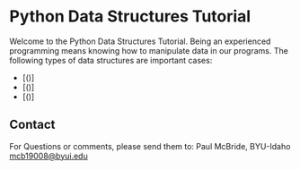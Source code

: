 # Python Data Structures Tutorial
Welcome to the Python Data Structures Tutorial. Being an experienced programming means knowing how to manipulate data in our programs. The following types of data structures are important cases:

* [()]
* [()]
* [()]

## Contact
For Questions or comments, please send them to:
Paul McBride, BYU-Idaho
mcb19008@byui.edu
